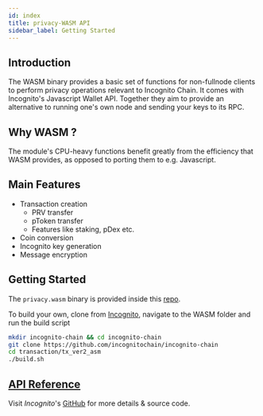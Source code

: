 ```yaml
---
id: index
title: privacy-WASM API
sidebar_label: Getting Started
---
```



## Introduction

The WASM binary provides a basic set of functions for non-fullnode clients to perform privacy operations relevant to Incognito Chain. It comes with Incognito's Javascript Wallet API. Together they aim to provide an alternative to running one's own node and sending your keys to its RPC.

## Why WASM ?

The module's CPU-heavy functions benefit greatly from the efficiency that WASM provides, as opposed to porting them to e.g. Javascript.

## Main Features

- Transaction creation
    - PRV transfer
    - pToken transfer
    - Features like staking, pDex etc.
- Coin conversion
- Incognito key generation
- Message encryption

## Getting Started

The `privacy.wasm` binary is provided inside this [repo](https://github.com/incognitochain/incognito-chain-web-js).

To build your own, clone from [Incognito](https://github.com/incognitochain/incognito-chain), navigate to the WASM folder and run the build script
``` bash
mkdir incognito-chain && cd incognito-chain
git clone https://github.com/incognitochain/incognito-chain
cd transaction/tx_ver2_asm
./build.sh
```

## [API Reference](api1.md)

Visit *Incognito*'s [GitHub](https://github.com/incognitochain/incognito-chain) for more details & source code.